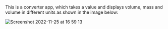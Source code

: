 This is a converter app, which takes a value and displays volume, mass and volume in different units as shown in the image below:

![Screenshot 2022-11-25 at 16 59 13](https://user-images.githubusercontent.com/39240271/204023755-20a66018-d63e-4f45-b398-e4dd15870338.png)

